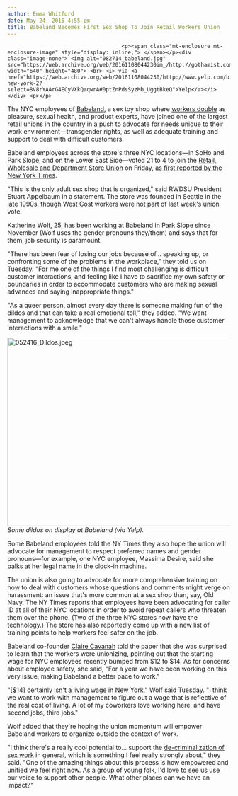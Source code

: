 ```yaml
---
author: Emma Whitford
date: May 24, 2016 4:55 pm
title: Babeland Becomes First Sex Shop To Join Retail Workers Union 
---
```


	
										<p><span class="mt-enclosure mt-enclosure-image" style="display: inline;"> </span></p><div class="image-none"> <img alt="082714_babeland.jpg" src="https://web.archive.org/web/20161108044230im_/http://gothamist.com/attachments/nyc_ewhitford/082714_babeland.jpg" width="640" height="480"> <br> <i> via <a href="https://web.archive.org/web/20161108044230/http://www.yelp.com/biz_photos/babeland-new-york-2?select=8V8rYAArG4ECyVXkQaqwrA#0ptZnPdsSyzMb_UggtBkeQ">Yelp</a></i></div> <p></p>

<p>The NYC employees of <a href="https://web.archive.org/web/20161108044230/http://www.babeland.com/">Babeland</a>, a sex toy shop where <a href="https://web.archive.org/web/20161108044230/http://gothamist.com/2014/08/28/best_sex_shops_in_nyc.php">workers double</a> as pleasure, sexual health, and product experts, have joined one of the largest retail unions in the country in a push to advocate for needs unique to their work environment&#x2014;transgender rights, as well as adequate training and support to deal with difficult customers. </p>

<p>Babeland employees across the store&apos;s three NYC locations&#x2014;in SoHo and Park Slope, and on the Lower East Side&#x2014;voted 21 to 4 to join the <a href="https://web.archive.org/web/20161108044230/http://rwdsu.info/">Retail, Wholesale and Department Store Union</a> on Friday, <a href="https://web.archive.org/web/20161108044230/http://www.nytimes.com/2016/05/24/business/sex-shop-workers-welcome-the-protections-of-a-retail-union.html?_r=0">as first reported by the New York Times</a>. </p>

<p>&quot;This is the only adult sex shop that is organized,&quot; said RWDSU President Stuart Appelbaum in a statement. The store was founded in Seattle in the late 1990s, though West Cost workers were not part of last week&apos;s union vote. </p>

<p>Katherine Wolf, 25, has been working at Babeland in Park Slope since November (Wolf uses the gender pronouns they/them) and says that for them, job security is paramount. </p>

<p>&quot;There has been fear of losing our jobs because of... speaking up, or confronting some of the problems in the workplace,&quot; they told us on Tuesday. &quot;For me one of the things I find most challenging is difficult customer interactions, and feeling like I have to sacrifice my own safety or boundaries in order to accommodate customers who are making sexual advances and saying inappropriate things.&quot; </p>

<p>&quot;As a queer person, almost every day there is someone making fun of the dildos and that can take a real emotional toll,&quot; they added. &quot;We want management to acknowledge that we can&apos;t always handle those customer interactions with a smile.&quot; </p>

<p><span class="mt-enclosure mt-enclosure-image" style="display: inline;"> </span></p><div class="image-none"> <img alt="052416_Dildos.jpeg" src="https://web.archive.org/web/20161108044230im_/http://gothamist.com/attachments/nyc_ewhitford/052416_Dildos.jpeg" width="640" height="426"> <br> <i> Some dildos on display at Babeland (via Yelp). </i></div> <p></p>

<p>Some Babeland employees told the NY Times they also hope the union will advocate for management to respect preferred names and gender pronouns&#x2014;for example, one NYC employee, Massima Desire, said she balks at her legal name in the clock-in machine. </p>

<p>The union is also going to advocate for more comprehensive training on how to deal with customers whose questions and comments might verge on harassment: an issue that&apos;s more common at a sex shop than, say, Old Navy. The NY Times reports that employees have been advocating for caller ID at all of their NYC locations in order to avoid repeat callers who threaten them over the phone. (Two of the three NYC stores now have the technology.) The store has also reportedly come up with a new list of training points to help workers feel safer on the job. </p>

<p>Babeland co-founder <a href="https://web.archive.org/web/20161108044230/http://gothamist.com/2008/06/03/claire_cavanah.php">Claire Cavanah</a> told the paper that she was surprised to learn that the workers were unionizing, pointing out that the starting wage for NYC employees recently bumped from $12 to $14. As for concerns about employee safety, she said, &quot;For a year we have been working on this very issue, making Babeland a better pace to work.&quot; </p>

<p>&quot;[$14] certainly <a href="https://web.archive.org/web/20161108044230/http://gothamist.com/tags/fightfor$15">isn&apos;t a living wage</a> in New York,&quot; Wolf said Tuesday. &quot;I think we want to work with management to figure out a wage that is reflective of the real cost of living. A lot of my coworkers love working here, and have second jobs, third jobs.&quot; </p>

<p>Wolf added that they&apos;re hoping the union momentum will empower Babeland workers to organize outside the context of work. </p>

<p>&quot;I think there&apos;s a really cool potential to... support the <a href="https://web.archive.org/web/20161108044230/http://www.nytimes.com/2016/05/08/magazine/should-prostitution-be-a-crime.html">de-criminalization of sex work</a> in general, which is something I feel really strongly about,&quot; they said. &quot;One of the amazing things about this process is how empowered and unified we feel right now. As a group of young folk, I&apos;d love to see us use our voice to support other people. What other places can we have an impact?&quot; </p>					
										
									
				